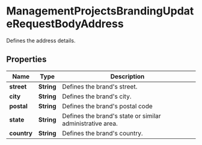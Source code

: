 

# ManagementProjectsBrandingUpdateRequestBodyAddress

Defines the address details.

## Properties

| Name | Type | Description |
|------------ | ------------- | ------------- |
|**street** | **String** | Defines the brand&#39;s street. |
|**city** | **String** | Defines the brand&#39;s city. |
|**postal** | **String** | Defines the brand&#39;s postal code |
|**state** | **String** | Defines the brand&#39;s state or similar administrative area. |
|**country** | **String** | Defines the brand&#39;s country. |




